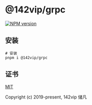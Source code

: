 # @142vip/grpc

[![NPM version](https://img.shields.io/npm/v/@142vip/grpc?labelColor=0b3d52&color=1da469&label=version)](https://www.npmjs.com/package/@142vip/grpc)

## 安装

```shell
# 安装
pnpm i @142vip/grpc
```

## 证书

[MIT](https://opensource.org/license/MIT)

Copyright (c) 2019-present, 142vip 储凡
